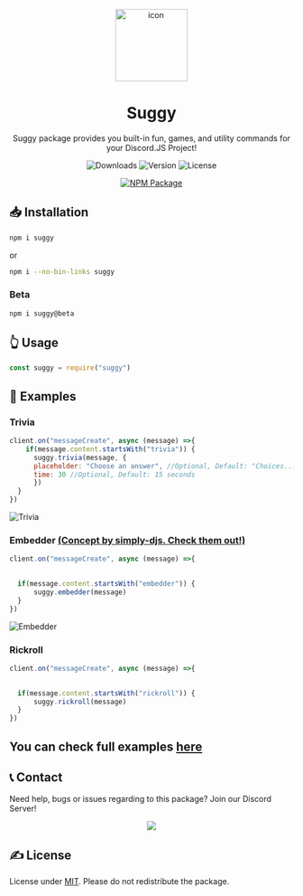 <p align=center>
   <img src="https://raw.githubusercontent.com/Sugger25e/suggynpm/main/src/icon.png" alt=icon height=128px width=128px>
</p>

<h1 align=center>
   Suggy
   </h1>

<p align=center>
   Suggy package provides you built-in fun, games, and utility commands for your Discord.JS Project!
</p>
  
  <p align=center>
 <img src="https://img.shields.io/npm/dt/suggy.svg" alt="Downloads"> <img src="https://img.shields.io/npm/v/suggy.svg" alt="Version"> <img src="https://img.shields.io/npm/l/suggy.svg" alt="License">
   </p>

   <p align=center>
   <a href="https://npmjs.com/package/suggy">
  <img src="https://nodei.co/npm/suggy.png" alt="NPM Package">
  </a>
   </p>

## 📥 Installation
```bash
npm i suggy
```
or
```bash
npm i --no-bin-links suggy
```

### Beta
```bash
npm i suggy@beta
```

## 👆 Usage
```js
const suggy = require("suggy")
```
## 🔧 Examples
### Trivia
```js
client.on("messageCreate", async (message) =>{
    if(message.content.startsWith("trivia")) {
      suggy.trivia(message, {
      placeholder: "Choose an answer", //Optional, Default: "Choices..."
      time: 30 //Optional, Default: 15 seconds
      })
  }
})

```
![Trivia](https://raw.githubusercontent.com/Sugger25e/suggynpm/main/src/trivia.png)



### Embedder [(Concept by simply-djs. Check them out!)](https://www.npmjs.com/package/simply-djs)
```js
client.on("messageCreate", async (message) =>{

  
  if(message.content.startsWith("embedder")) {
      suggy.embedder(message)
  }
})
```
![Embedder](https://raw.githubusercontent.com/Sugger25e/suggynpm/main/src/embedder.png)

### Rickroll
```js
client.on("messageCreate", async (message) =>{

  
  if(message.content.startsWith("rickroll")) {
      suggy.rickroll(message)
  }
})
```


## You can check full examples [here](https://github.com/Sugger25e/suggynpm/tree/main/examples)

## 📞 Contact
Need help, bugs or issues regarding to this package? Join our Discord Server!
   <p align=center>
    <a href="https://discord.gg/egEgFkugXW">
     <img src="https://discordapp.com/api/guilds/862268547380019210/widget.png?style=banner2">
     </a>
    </p>


## ✍️ License
License under [MIT](https://choosealicense.com/licenses/mit/). Please do not redistribute the package.
